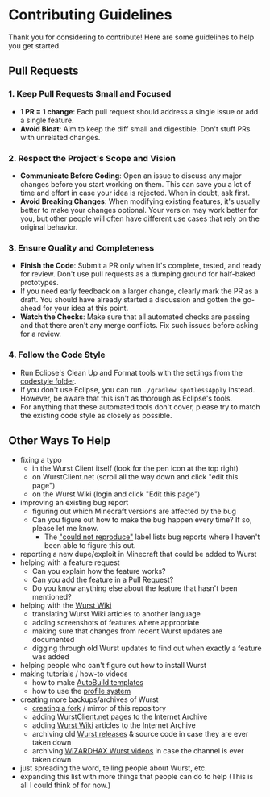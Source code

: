 # Contributing Guidelines
Thank you for considering to contribute! Here are some guidelines to help you get started.

## Pull Requests

### 1. Keep Pull Requests Small and Focused
- **1 PR = 1 change**: Each pull request should address a single issue or add a single feature.
- **Avoid Bloat**: Aim to keep the diff small and digestible. Don't stuff PRs with unrelated changes.

### 2. Respect the Project's Scope and Vision
- **Communicate Before Coding**: Open an issue to discuss any major changes before you start working on them. This can save you a lot of time and effort in case your idea is rejected. When in doubt, ask first.
- **Avoid Breaking Changes**: When modifying existing features, it's usually better to make your changes optional. Your version may work better for you, but other people will often have different use cases that rely on the original behavior.

### 3. Ensure Quality and Completeness
- **Finish the Code**: Submit a PR only when it's complete, tested, and ready for review. Don't use pull requests as a dumping ground for half-baked prototypes.
- If you need early feedback on a larger change, clearly mark the PR as a draft. You should have already started a discussion and gotten the go-ahead for your idea at this point.
- **Watch the Checks**: Make sure that all automated checks are passing and that there aren't any merge conflicts. Fix such issues before asking for a review.

### 4. Follow the Code Style
- Run Eclipse's Clean Up and Format tools with the settings from the [codestyle folder](codestyle).
- If you don't use Eclipse, you can run `./gradlew spotlessApply` instead. However, be aware that this isn't as thorough as Eclipse's tools.
- For anything that these automated tools don't cover, please try to match the existing code style as closely as possible.

## Other Ways To Help

- fixing a typo
  - in the Wurst Client itself (look for the pen icon at the top right)
  - on WurstClient.net (scroll all the way down and click "edit this page")
  - on the Wurst Wiki (login and click "Edit this page")
- improving an existing bug report
  - figuring out which Minecraft versions are affected by the bug
  - Can you figure out how to make the bug happen every time? If so, please let me know.
    - The ["could not reproduce"](https://github.com/Wurst-Imperium/Wurst7/labels/could%20not%20reproduce) label lists bug reports where I haven't been able to figure this out.
- reporting a new dupe/exploit in Minecraft that could be added to Wurst
- helping with a feature request
  - Can you explain how the feature works?
  - Can you add the feature in a Pull Request?
  - Do you know anything else about the feature that hasn't been mentioned?
- helping with the [Wurst Wiki](https://wiki.wurstclient.net/)
  - translating Wurst Wiki articles to another language
  - adding screenshots of features where appropriate
  - making sure that changes from recent Wurst updates are documented
  - digging through old Wurst updates to find out when exactly a feature was added
- helping people who can't figure out how to install Wurst
- making tutorials / how-to videos
  - how to make [AutoBuild templates](https://wiki.wurstclient.net/_detail/autobuild_templates_explained_ll.webp?id=autobuild)
  - how to use the [profile system](https://www.wurstclient.net/updates/wurst-7-1/)
- creating more backups/archives of Wurst
  - [creating a fork](https://github.com/Wurst-Imperium/Wurst7/fork) / mirror of this repository
  - adding [WurstClient.net](https://www.wurstclient.net/) pages to the Internet Archive
  - adding [Wurst Wiki](https://wiki.wurstclient.net/) articles to the Internet Archive
  - archiving old [Wurst releases](https://www.wurstclient.net/download/) & source code in case they are ever taken down
  - archiving [WiZARDHAX Wurst videos](https://www.youtube.com/c/wizardhax/videos) in case the channel is ever taken down
- just spreading the word, telling people about Wurst, etc.
- expanding this list with more things that people can do to help (This is all I could think of for now.)
